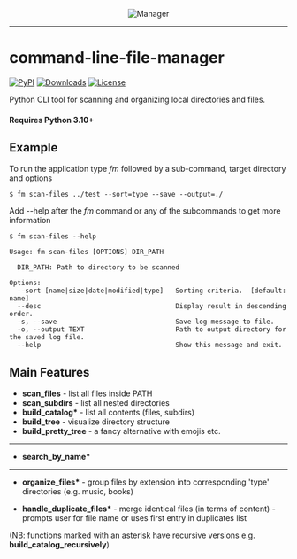 <p align="center">
  <img src="https://github.com/kaliv0/command-line-file-manager/blob/main/assets/fm-snake.jpg?raw=true" alt="Manager">
</p>

---

# command-line-file-manager

[![PyPI](https://img.shields.io/pypi/v/command-line-file-manager.svg)](https://pypi.org/project/command-line-file-manager/)
[![Downloads](https://static.pepy.tech/badge/command-line-file-manager)](https://pepy.tech/projects/command-line-file-manager)
[![License](https://img.shields.io/badge/License-MIT-yellow?style=flat-square)](https://github.com/kaliv0/command-line-file-manager/blob/main/LICENSE)

Python CLI tool for scanning and organizing local directories and files.

#### Requires Python 3.10+

## Example

To run the application type <i>fm</i> followed by a sub-command, target directory and options
```console
$ fm scan-files ../test --sort=type --save --output=./
```

Add --help after the <i>fm</i> command or any of the subcommands to get more information
```console
$ fm scan-files --help

Usage: fm scan-files [OPTIONS] DIR_PATH

  DIR_PATH: Path to directory to be scanned

Options:
  --sort [name|size|date|modified|type]   Sorting criteria.  [default: name]
  --desc                                  Display result in descending order.
  -s, --save                              Save log message to file.
  -o, --output TEXT                       Path to output directory for the saved log file.
  --help                                  Show this message and exit.
```

## Main Features
- <b>scan_files</b> - list all files inside PATH
- <b>scan_subdirs</b> - list all nested directories
- <b>build_catalog*</b> - list all contents (files, subdirs) 
- <b>build_tree</b> - visualize directory structure
- <b>build_pretty_tree</b> - a fancy alternative with emojis etc.
-------------------------------
- <b>search_by_name*</b>
-------------------------------
- <b>organize_files*</b> - group files by extension into corresponding 'type' directories (e.g. music, books)

- <b>handle_duplicate_files*</b> - merge identical files (in terms of content) - prompts user for file name or uses first entry in duplicates list

(NB: functions marked with an asterisk have recursive versions e.g. <b>build_catalog_recursively</b>)
